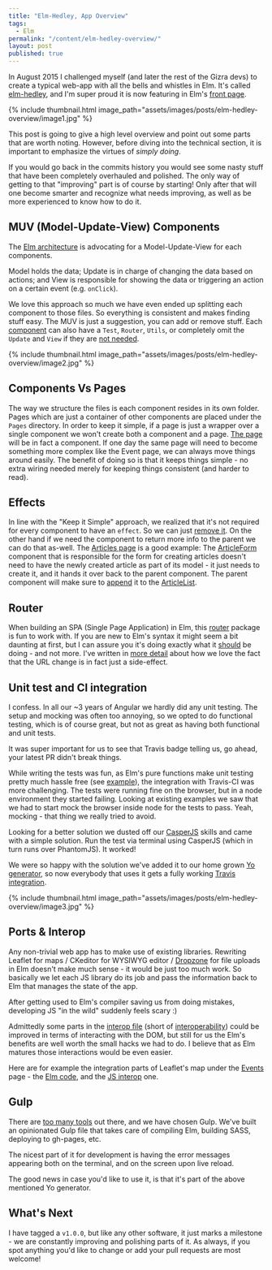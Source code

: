```yaml
---
title: "Elm-Hedley, App Overview"
tags:
  - Elm
permalink: "/content/elm-hedley-overview/"
layout: post
published: true
---
```




In August 2015 I challenged myself (and later the rest of the Gizra devs) to create a typical web-app with all the bells and whistles in Elm. It's called [elm-hedley](https://gizra.github.io/elm-hedley), and I'm super proud it is now featuring in Elm's [front page](http://elm-lang.org/).

{% include thumbnail.html image_path="assets/images/posts/elm-hedley-overview/image1.jpg" %}

This post is going to give a high level overview and point out some parts that are worth noting. However, before diving into the technical section, it is important to emphasize the virtues of _simply doing_.

If you would go back in the commits history you would see some nasty stuff that have been completely overhauled and polished. The only way of getting to that "improving" part is of course by starting! Only after that will one become smarter and recognize what needs improving, as well as be more experienced to know how to do it.

<!-- more -->

## MUV (Model-Update-View) Components

The [Elm architecture](https://github.com/evancz/elm-architecture-tutorial/) is advocating for a Model-Update-View for each components.

Model holds the data; Update is in charge of changing the data based on actions; and View is responsible for showing the data or triggering an action on a certain event (e.g. `onClick`).

We love this approach so much we have even ended up splitting each component to those files. So everything is consistent and makes finding stuff easy. The MUV is just a suggestion, you can add or remove stuff. Each [component](https://github.com/Gizra/elm-hedley/tree/v1.0.0/src/elm/Pages/Event) can also have a `Test`, `Router`, `Utils`, or completely omit the `Update` and `View` if they are [not needed](https://github.com/Gizra/elm-hedley/tree/v1.0.0/src/elm/Event).

{% include thumbnail.html image_path="assets/images/posts/elm-hedley-overview/image2.jpg" %}

## Components Vs Pages

The way we structure the files is each component resides in its own folder. Pages which are just a container of other components are placed under the `Pages` directory. In order to keep it simple, if a page is just a wrapper over a single component we won't create both a component and a page. [The page](https://github.com/Gizra/elm-hedley/tree/v1.0.0/src/elm/Pages/User) will be in fact a component. If one day the same page will need to become something more complex like the Event page, we can always move things around easily. The benefit of doing so is that it keeps things simple - no extra wiring needed merely for keeping things consistent (and harder to read).

## Effects

In line with the "Keep it Simple" approach, we realized that it's not required for every component to have an `effect`. So we can just [remove it](https://github.com/Gizra/elm-hedley/blob/v1.0.0/src/elm/EventAuthorFilter/Update.elm#L12). On the other hand if we need the component to return more info to the parent we can do that as-well. The [Articles page](https://gizra.github.io/elm-hedley/#!/articles) is a good example: The [ArticleForm](https://github.com/Gizra/elm-hedley/blob/v1.0.0/src/elm/ArticleForm/Update.elm#L38) component that is responsible for the form for creating articles doesn't need to have the newly created article as part of its model - it just needs to create it, and it hands it over back to the parent component. The parent component will make sure to [append](https://github.com/Gizra/elm-hedley/blob/v1.0.0/src/elm/Pages/Article/Update.elm#L36-L44) it to the [ArticleList](https://github.com/Gizra/elm-hedley/blob/v1.0.0/src/elm/ArticleList/Update.elm#L38-L41).

## Router

When building an SPA (Single Page Application) in Elm, this [router](https://github.com/rgrempel/elm-route-hash) package is fun to work with. If you are new to Elm's syntax it might seem a bit daunting at first, but I can assure you it's doing exactly what it [should]((https://github.com/Gizra/elm-hedley/blob/v1.0.0/src/elm/App/Router.elm)) be doing - and not more. I've written in [more detail](/content/thinking-choosing-elm/) about how we love the fact that the URL change is in fact just a side-effect.

## Unit test and CI integration

I confess. In all our ~3 years of Angular we hardly did any unit testing. The setup and mocking was often too annoying, so we opted to do functional testing, which is of course great, but not as great as having both functional and unit tests.

It was super important for us to see that Travis badge telling us, go ahead, your latest PR didn't break things.

While writing the tests was fun, as Elm's pure functions make unit testing pretty much hassle free (see [example](https://github.com/Gizra/elm-hedley/blob/v1.0.0/src/elm/Config/Test.elm)), the integration with Travis-CI was more challenging. The tests were running fine on the browser, but in a node environment they started failing. Looking at existing examples we saw that we had to start mock the browser inside node for the tests to pass. Yeah, mocking - that thing we really tried to avoid.

Looking for a better solution we dusted off our [CasperJS](http://casperjs.org/) skills and came with a simple solution. Run the test via terminal using CasperJS (which in turn runs over PhantomJS). It worked!

We were so happy with the solution we've added it to our home grown [Yo generator](https://github.com/Gizra/generator-elmlang), so now everybody that uses it gets a fully working [Travis integration](https://github.com/Gizra/elm-hedley/blob/v1.0.0/.travis.yml).

{% include thumbnail.html image_path="assets/images/posts/elm-hedley-overview/image3.jpg" %}

## Ports & Interop

Any non-trivial web app has to make use of existing libraries. Rewriting Leaflet for maps / CKeditor for WYSIWYG editor / [Dropzone](http://www.dropzonejs.com/) for file uploads in Elm doesn't make much sense - it would be just too much work. So basically we let each JS library do its job and pass the information back to Elm that manages the state of the app.

After getting used to Elm's compiler saving us from doing mistakes, developing JS "in the wild" suddenly feels scary :)

Admittedly some parts in the [interop file](https://github.com/Gizra/elm-hedley/blob/v1.0.0/src/js/elm-interop.js) (short of [interoperability](https://en.wikipedia.org/wiki/Interoperability)) could be improved in terms of interacting with the DOM, but still for us the Elm's benefits are well worth the small hacks we had to do. I believe that as Elm matures those interactions would be even easier.

Here are for example the integration parts of Leaflet's map under the [Events](http://gizra.github.io/elm-hedley/#!/events) page - the [Elm code](https://github.com/Gizra/elm-hedley/blob/v1.0.0/src/elm/Main.elm#L51-L75), and the [JS interop](https://github.com/Gizra/elm-hedley/blob/v1.0.0/src/js/elm-interop.js#L64-L194) one.

## Gulp

There are [too many tools](https://medium.com/@ericclemmons/javascript-fatigue-48d4011b6fc4#.4ucjghbz7) out there, and we have chosen Gulp. We've built an opinionated Gulp file that takes care of compiling Elm, building SASS, deploying to gh-pages, etc.

The nicest part of it for development is having the error messages appearing both on the terminal, and on the screen upon live reload.

The good news in case you'd like to use it, is that it's part of the above mentioned Yo generator.

## What's Next

I have tagged a `v1.0.0`, but like any other software, it just marks a milestone - we are constantly improving and polishing parts of it. As always, if you spot anything you'd like to change or add your pull requests are most welcome!
